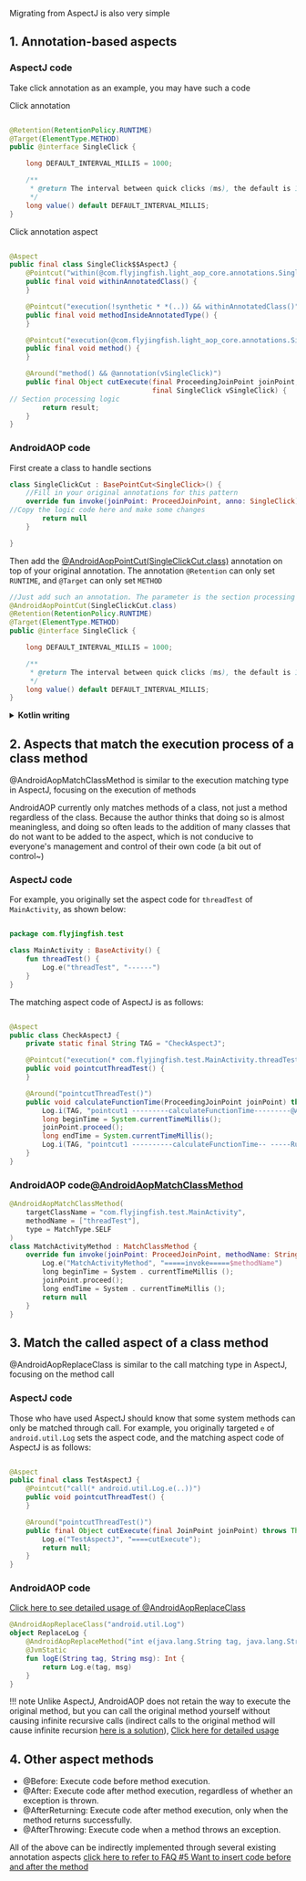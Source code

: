 Migrating from AspectJ is also very simple

## 1. Annotation-based aspects

### AspectJ code

Take click annotation as an example, you may have such a code

Click annotation

```java

@Retention(RetentionPolicy.RUNTIME)
@Target(ElementType.METHOD)
public @interface SingleClick {

    long DEFAULT_INTERVAL_MILLIS = 1000;

    /**
     * @return The interval between quick clicks (ms), the default is 1000ms
     */
    long value() default DEFAULT_INTERVAL_MILLIS;
}
```

Click annotation aspect

```java

@Aspect
public final class SingleClick$$AspectJ {
    @Pointcut("within(@com.flyjingfish.light_aop_core.annotations.SingleClick *)")
    public final void withinAnnotatedClass() {
    }

    @Pointcut("execution(!synthetic * *(..)) && withinAnnotatedClass()")
    public final void methodInsideAnnotatedType() {
    }

    @Pointcut("execution(@com.flyjingfish.light_aop_core.annotations.SingleClick * *(..)) || methodInsideAnnotatedType()")
    public final void method() {
    }

    @Around("method() && @annotation(vSingleClick)")
    public final Object cutExecute(final ProceedingJoinPoint joinPoint,
                                   final SingleClick vSingleClick) {
// Section processing logic
        return result;
    }
}

```

### AndroidAOP code

First create a class to handle sections

```kotlin
class SingleClickCut : BasePointCut<SingleClick>() {
    //Fill in your original annotations for this pattern
    override fun invoke(joinPoint: ProceedJoinPoint, anno: SingleClick): Any? {
//Copy the logic code here and make some changes
        return null
    }

}
```

Then add the [@AndroidAopPointCut(SingleClickCut.class)](https://flyjingfish.github.io/AndroidAOP/AndroidAopPointCut/) annotation on top of your original annotation. The annotation ```@Retention``` can only set ```RUNTIME```, and ```@Target``` can only set ```METHOD```

```java
//Just add such an annotation. The parameter is the section processing class SingleClickCut.class created above
@AndroidAopPointCut(SingleClickCut.class)
@Retention(RetentionPolicy.RUNTIME)
@Target(ElementType.METHOD)
public @interface SingleClick {

    long DEFAULT_INTERVAL_MILLIS = 1000;

    /**
     * @return The interval between quick clicks (ms), the default is 1000ms
     */
    long value() default DEFAULT_INTERVAL_MILLIS;
}
```
<details>
<summary><strong>Kotlin writing</strong></summary>

```kotlin
@AndroidAopPointCut(SingleClickCut::class)
@Retention(AnnotationRetention.RUNTIME)
@Target(
    AnnotationTarget.FUNCTION, AnnotationTarget.PROPERTY_GETTER, AnnotationTarget.PROPERTY_SETTER
)
annotation class SingleClick(
    /**
     * The interval between quick clicks (ms), the default is 1000ms
     */
    val value: Long = DEFAULT_INTERVAL_MILLIS
) {
    companion object {
        const val DEFAULT_INTERVAL_MILLIS: Long = 1000
    }
}
```
</details>

## 2. Aspects that match the execution process of a class method

@AndroidAopMatchClassMethod is similar to the execution matching type in AspectJ, focusing on the execution of methods

AndroidAOP currently only matches methods of a class, not just a method regardless of the class. Because the author thinks that doing so is almost meaningless, and doing so often leads to the addition of many classes that do not want to be added to the aspect, which is not conducive to everyone's management and control of their own code (a bit out of control~)

### AspectJ code

For example, you originally set the aspect code for ```threadTest``` of ```MainActivity```, as shown below:

```kotlin

package com.flyjingfish.test

class MainActivity : BaseActivity() {
    fun threadTest() {
        Log.e("threadTest", "------")
    }
}

```

The matching aspect code of AspectJ is as follows:

```java

@Aspect
public class CheckAspectJ {
    private static final String TAG = "CheckAspectJ";

    @Pointcut("execution(* com.flyjingfish.test.MainActivity.threadTest())")
    public void pointcutThreadTest() {
    }

    @Around("pointcutThreadTest()")
    public void calculateFunctionTime(ProceedingJoinPoint joinPoint) throws Throwable {
        Log.i(TAG, "pointcut1 ---------calculateFunctionTime---------@Around");
        long beginTime = System.currentTimeMillis();
        joinPoint.proceed();
        long endTime = System.currentTimeMillis();
        Log.i(TAG, "pointcut1 ----------calculateFunctionTime-- -----Running time: " + (endTime - beginTime));
    }
} 
``` 
### AndroidAOP code[@AndroidAopMatchClassMethod](https://flyjingfish.github.io/AndroidAOP/AndroidAopMatchClassMethod/) 
```kotlin 
@AndroidAopMatchClassMethod(
    targetClassName = "com.flyjingfish.test.MainActivity",
    methodName = ["threadTest"],
    type = MatchType.SELF
)
class MatchActivityMethod : MatchClassMethod {
    override fun invoke(joinPoint: ProceedJoinPoint, methodName: String): Any? {
        Log.e("MatchActivityMethod", "=====invoke=====$methodName")
        long beginTime = System . currentTimeMillis ();
        joinPoint.proceed();
        long endTime = System . currentTimeMillis ();
        return null
    }
}
```

## 3. Match the called aspect of a class method

@AndroidAopReplaceClass is similar to the call matching type in AspectJ, focusing on the method call

### AspectJ code

Those who have used AspectJ should know that some system methods can only be matched through call. For example, you originally targeted `e` of `android.util.Log` sets the aspect code, and the matching aspect code of AspectJ is as follows:

```java

@Aspect
public final class TestAspectJ {
    @Pointcut("call(* android.util.Log.e(..))")
    public void pointcutThreadTest() {
    }

    @Around("pointcutThreadTest()")
    public final Object cutExecute(final JoinPoint joinPoint) throws Throwable {
        Log.e("TestAspectJ", "====cutExecute");
        return null;
    }
}

```

### AndroidAOP code

[Click here to see detailed usage of @AndroidAopReplaceClass](https://flyjingfish.github.io/AndroidAOP/AndroidAopReplaceClass/)

```kotlin
@AndroidAopReplaceClass("android.util.Log")
object ReplaceLog {
    @AndroidAopReplaceMethod("int e(java.lang.String tag, java.lang.String msg)")
    @JvmStatic
    fun logE(String tag, String msg): Int {
        return Log.e(tag, msg)
    }
} 
```

!!! note
    Unlike AspectJ, AndroidAOP does not retain the way to execute the original method, but you can call the original method yourself without causing infinite recursive calls (indirect calls to the original method will cause infinite recursion [here is a solution](https://flyjingfish.github.io/AndroidAOP/FAQ/#12-will-calling-the-original-method-in-the-method-annotated-with-androidaopreplacemethod-cause-recursion)), [Click here for detailed usage](https://flyjingfish.github.io/AndroidAOP/AndroidAopReplaceClass)

## 4. Other aspect methods

- @Before: Execute code before method execution.
- @After: Execute code after method execution, regardless of whether an exception is thrown.
- @AfterReturning: Execute code after method execution, only when the method returns successfully.
- @AfterThrowing: Execute code when a method throws an exception.

All of the above can be indirectly implemented through several existing annotation aspects [click here to refer to FAQ #5 Want to insert code before and after the method](https://flyjingfish.github.io/AndroidAOP/FAQ/#5-want-to-insert-code-before-and-after-the-method)